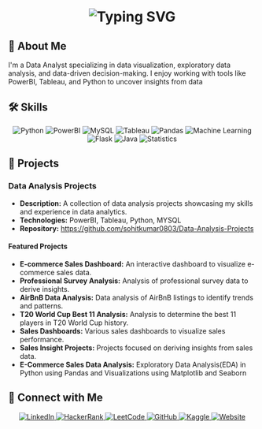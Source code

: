 <!-- # Hi there, I'm Sohit 👋 -->

<div align="center">
  <h1>
    <img src="https://readme-typing-svg.demolab.com?font=Fira+Code&weight=500&size=25&pause=100&color=33FF33&center=true&vCenter=true&width=435&lines=Hey..+I'm+Sohit👋;Welcome+to+my+GitHub+Profile!" alt="Typing SVG"/>
  </h1>
</div>


## 🚀 About Me
I'm a Data Analyst specializing in data visualization, exploratory data analysis, and data-driven decision-making. I enjoy working with tools like PowerBI, Tableau, and Python to uncover insights from data

## 🛠️ Skills
<div align="center">
  <img src="https://img.shields.io/badge/Python-3776AB?style=for-the-badge&logo=python&logoColor=white" alt="Python" />
  <img src="https://img.shields.io/badge/PowerBI-F2C811?style=for-the-badge&logo=powerbi&logoColor=black" alt="PowerBI" />
  <img src="https://img.shields.io/badge/MySQL-4479A1?style=for-the-badge&logo=mysql&logoColor=white" alt="MySQL" />
  <img src="https://img.shields.io/badge/Tableau-E97627?style=for-the-badge&logo=tableau&logoColor=white" alt="Tableau" />
  <img src="https://img.shields.io/badge/Pandas-150458?style=for-the-badge&logo=pandas&logoColor=white" alt="Pandas" />
  <img src="https://img.shields.io/badge/Machine%20Learning-FF6F00?style=for-the-badge&logo=machine-learning&logoColor=white" alt="Machine Learning" />
  <img src="https://img.shields.io/badge/Flask-000000?style=for-the-badge&logo=Flask&logoColor=white" alt="Flask" />
  <img src="https://img.shields.io/badge/Java-ED8B00?style=for-the-badge&logo=openjdk&logoColor=white" alt="Java" />
  <img src="https://img.shields.io/badge/Statistics-009688?style=for-the-badge&logo=statistics&logoColor=white" alt="Statistics" />
</div>

<!-- ## 📈 GitHub Stats
<div align="center">
  <img src="https://github-readme-stats.vercel.app/api?username=sohitkumar0803&show_icons=true&theme=radical" alt="GitHub Stats"/>
</div> -->


## 📂 Projects

### Data Analysis Projects
- **Description:** A collection of data analysis projects showcasing my skills and experience in data analytics.
- **Technologies:** PowerBI, Tableau, Python, MYSQL
- **Repository:** <a href>https://github.com/sohitkumar0803/Data-Analysis-Projects</a>

#### Featured Projects
- **E-commerce Sales Dashboard:** An interactive dashboard to visualize e-commerce sales data.
- **Professional Survey Analysis:** Analysis of professional survey data to derive insights.
- **AirBnB Data Analysis:** Data analysis of AirBnB listings to identify trends and patterns.
- **T20 World Cup Best 11 Analysis:** Analysis to determine the best 11 players in T20 World Cup history.
- **Sales Dashboards:** Various sales dashboards to visualize sales performance.
- **Sales Insight Projects:** Projects focused on deriving insights from sales data.
- **E-Commerce Sales Data Analysis:** Exploratory Data Analysis(EDA) in Python using Pandas and Visualizations using Matplotlib and Seaborn


## 🔗 Connect with Me
<div align="center">
  <a href="https://www.linkedin.com/in/sohitkumar08/">
    <img src="https://img.shields.io/badge/LinkedIn-0077B5?style=for-the-badge&logo=linkedin&logoColor=white" alt="LinkedIn"/>
  </a>
  <a href="https://www.hackerrank.com/sohitmahato0803">
    <img src="https://img.shields.io/badge/HackerRank-2EC866?style=for-the-badge&logo=hackerrank&logoColor=white" alt="HackerRank"/>
  </a>
  <a href="https://leetcode.com/sohitmahato0803">
    <img src="https://img.shields.io/badge/LeetCode-FFA116?style=for-the-badge&logo=leetcode&logoColor=white" alt="LeetCode"/>
  </a>
  <a href="https://github.com/sohitkumar0803">
    <img src="https://img.shields.io/badge/GitHub-181717?style=for-the-badge&logo=github&logoColor=white" alt="GitHub"/>
  </a>
  <a href="https://www.kaggle.com/sohitmahato">
    <img src="https://img.shields.io/badge/Kaggle-20BEFF?style=for-the-badge&logo=kaggle&logoColor=white" alt="Kaggle"/>
  </a>
  <a href="https://www.yourwebsite.com">
    <img src="https://img.shields.io/badge/Website-000000?style=for-the-badge&logo=Website&logoColor=white" alt="Website"/>
  </a>
</div>







<!--
**sohitkumar0803/sohitkumar0803** is a ✨ _special_ ✨ repository because its `README.md` (this file) appears on your GitHub profile.

Here are some ideas to get you started:

- 🔭 I’m currently working on ...
- 🌱 I’m currently learning ...
- 👯 I’m looking to collaborate on ...
- 🤔 I’m looking for help with ...
- 💬 Ask me about ...
- 📫 How to reach me: ...
- 😄 Pronouns: ...
- ⚡ Fun fact: ...
-->
